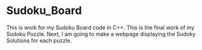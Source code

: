 # Sudoku_Board

This is work for my Sudoku Board code in C++. This is the final work of my Sudoku Puzzle. Next, I am going to 
make a webpage displaying the Sudoky Solutions for each puzzle. 
